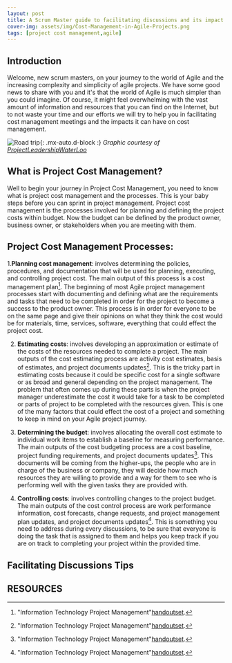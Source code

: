 ```yaml
---
layout: post
title: A Scrum Master guide to facilitating discussions and its impact on Cost Management
cover-img: assets/img/Cost-Management-in-Agile-Projects.png
tags: [project cost management,agile]
---
```


## Introduction

Welcome, new scrum masters, on your journey to the world of Agile and the increasing complexity and simplicity of agile projects. We have some good news to share with you and it's that the world of Agile is much simpler than you could imagine. Of course, it might feel overwhelming with the vast amount of information and resources that you can find on the Internet, but to not waste your time and our efforts we will try to help you in facilitating cost management meetings and the impacts it can have on cost management. 

![Road trip](/agile-blog/assets/img/cost-management-discussions.webp){: .mx-auto.d-block :}
*Graphic courtesy of [ProjectLeadershipWaterLoo](https://projectleadershipwaterloo.wordpress.com/2019/12/16/agile-project-cost-management/)*

## What is Project Cost Management?

Well to begin your journey in Project Cost Management, you need to know what is project cost management and the processes. This is your baby steps before you can sprint in project management. Project cost management is the processes involved for planning and defining the project costs within budget. Now the budget can be defined by the product owner, business owner, or stakeholders when you are meeting with them. 

## Project Cost Management Processes: 

1.**Planning cost management**: involves determining the policies, procedures, and documentation that will be used for planning, executing, and controlling project cost. The main output of this process is a cost management plan[^3]. The beginning of most Agile project management processes start with documenting and defining what are the requirements and tasks that need to be completed in order for the project to become a success to the product owner. This process is in order for everyone to be on the same page and give their opinions on what they think the cost would be for materials, time, services, software, everything that could effect the project cost. 

2. **Estimating costs**: involves developing an approximation or estimate of the costs of the resources needed to complete a project. The main outputs of the cost estimating process are activity cost estimates, basis of estimates, and project documents updates[^3]. This is the tricky part in estimating costs because it could be specific cost for a single software or as broad and general depending on the project management. The problem that often comes up during these parts is when the project manager underestimate the cost it would take for a task to be completed or parts of project to be completed with the resources given. This is one of the many factors that could effect the cost of a project and something to keep in mind on your Agile project journey.

3. **Determining the budget**: involves allocating the overall cost estimate to individual work items to establish a baseline for measuring performance. The main outputs of the cost budgeting process are a cost baseline, project funding requirements, and project documents updates[^3]. This documents will be coming from the higher-ups, the people who are in charge of the business or company, they will decide how much resources they are willing to provide and a way for them to see who is performing well with the given tasks they are provided with.

4. **Controlling costs**: involves controlling changes to the project budget. The main outputs of the cost control process are work performance information, cost forecasts, change requests, and project management plan updates, and project documents updates[^3]. This is something you need to address during every discussions, to be sure that everyone is doing the task that is assigned to them and helps you keep track if you are on track to completing your project within the provided time.

## Facilitating Discussions Tips



## RESOURCES 

[^1]: "What is Cost Management."[TechTarget](https://www.techtarget.com/whatis/definition/cost-management).
[^2]: "Agile Project Cost Management."[ProjectLeadershipWaterLoo](https://projectleadershipwaterloo.wordpress.com/2019/12/16/agile-project-cost-management/).
[^3]: "Information Technology Project Management"[handoutset](https://handoutset.com/wp-content/uploads/2022/05/Information-Technology-Project-Management-Kathy-Schwalbe.pdf).
